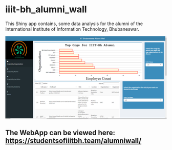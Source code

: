 # iiit-bh_alumni_wall
This Shiny app contains, some data analysis for the alumni of the International Institute of Information Technology, Bhubaneswar.

![Thumbnail](thumbnail.png)

## The WebApp can be viewed here: https://studentsofiiitbh.team/alumniwall/

